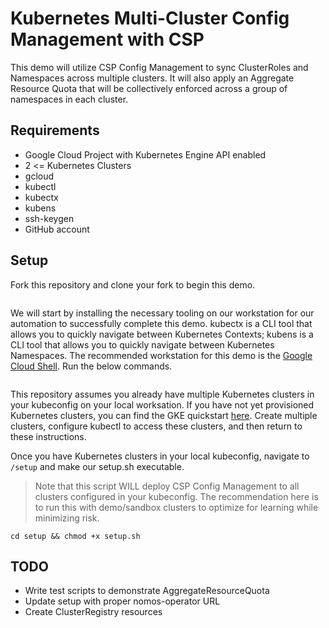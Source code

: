 # Kubernetes Multi-Cluster Config Management with CSP

This demo will utilize CSP Config Management to sync ClusterRoles and Namespaces across multiple clusters. It will also apply an Aggregate Resource Quota that will be collectively enforced across a group of namespaces in each cluster.

## Requirements

* Google Cloud Project with Kubernetes Engine API enabled
* 2 <= Kubernetes Clusters
* gcloud
* kubectl
* kubectx 
* kubens
* ssh-keygen
* GitHub account

## Setup

Fork this repository and clone your fork to begin this demo.
```git clone https://github.com/GIT_USER/csp-config-management.git
```

We will start by installing the necessary tooling on our workstation for our automation to successfully complete this demo. kubectx is a CLI tool that allows you to quickly navigate between Kubernetes Contexts; kubens is a CLI tool that allows you to quickly navigate between Kubernetes Namespaces. The recommended workstation for this demo is the [Google Cloud Shell](https://cloud.google.com/shell/docs/). Run the below commands.

```curl https://raw.githubusercontent.com/ahmetb/kubectx/master/kubectx > kubectx && curl https://raw.githubusercontent.com/ahmetb/kubectx/master/kubens > kubens && chmod u+x kubectx kubens && sudo mv kubectx /usr/local/bin && sudo mv kubens /usr/local/bin
```

This repository assumes you already have multiple Kubernetes clusters in your kubeconfig on your local worksation. If you have not yet provisioned Kubernetes clusters, you can find the GKE quickstart [here](https://cloud.google.com/kubernetes-engine/docs/quickstart). Create multiple clusters, configure kubectl to access these clusters, and then return to these instructions.

Once you have Kubernetes clusters in your local kubeconfig, navigate to `/setup` and make our setup.sh executable.

> Note that this script WILL deploy CSP Config Management to all clusters configured in your kubeconfig. The recommendation here is to run this with demo/sandbox clusters to optimize for learning while minimizing risk.

```cd setup && chmod +x setup.sh```

## TODO
* Write test scripts to demonstrate AggregateResourceQuota
* Update setup with proper nomos-operator URL
* Create ClusterRegistry resources
